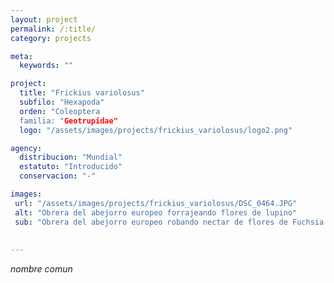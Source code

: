 ```yaml
---
layout: project
permalink: /:title/
category: projects

meta:
  keywords: ""

project:
  title: "Frickius variolosus"
  subfilo: "Hexapoda"
  orden: "Coleoptera
  familia: "Geotrupidae"
  logo: "/assets/images/projects/frickius_variolosus/logo2.png"

agency:
  distribucion: "Mundial"
  estatuto: "Introducido"
  conservacion: "-"

images:
 url: "/assets/images/projects/frickius_variolosus/DSC_0464.JPG"
 alt: "Obrera del abejorro europeo forrajeando flores de lupino"
 sub: "Obrera del abejorro europeo robando nectar de flores de Fuchsia magallanica"
  
  
---
```

<p><i>nombre comun </i></p>
